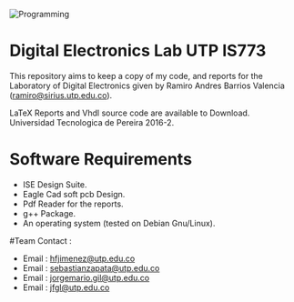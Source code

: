 ![Programming](https://i.ytimg.com/vi/GqnyBXFn0u4/maxresdefault.jpg)
# Digital Electronics Lab UTP IS773
This repository aims to keep a copy of my code, and reports for the Laboratory of Digital Electronics
given by Ramiro Andres Barrios Valencia (ramiro@sirius.utp.edu.co).

LaTeX  Reports and Vhdl source code are available to Download.
Universidad Tecnologica de Pereira 2016-2.


# Software Requirements
- ISE Design Suite.
- Eagle Cad soft pcb Design.
- Pdf Reader for the reports.
- g++ Package.
- An operating system (tested on Debian Gnu/Linux).

#Team Contact :
- Email : hfjimenez@utp.edu.co
- Email : sebastianzapata@utp.edu.co 
- Email : jorgemario.gil@utp.edu.co
- Email : jfgl@utp.edu.co

